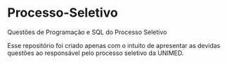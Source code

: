 # Processo-Seletivo
Questões de Programação e SQL do Processo Seletivo

Esse repositório foi criado apenas com o intuito de apresentar 
as devidas questões ao responsável pelo processo seletivo da UNIMED.

